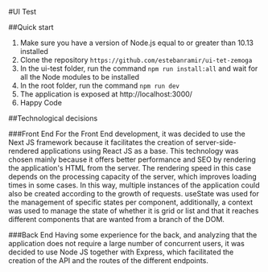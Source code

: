 #UI Test

##Quick start
1. Make sure you have a version of Node.js equal to or greater than 10.13 installed
2. Clone the repository `https://github.com/estebanramir/ui-tet-zemoga`
3. In the ui-test folder, run the command `npm run install:all` and wait for all the Node modules to be installed
4. In the root folder, run the command `npm run dev`
5. The application is exposed at http://localhost:3000/
6. Happy Code

##Technological decisions

###Front End
For the Front End development, it was decided to use the Next JS framework because it facilitates the creation of server-side-rendered applications using React JS as a base. This technology was chosen mainly because it offers better performance and SEO by rendering the application's HTML from the server.
The rendering speed in this case depends on the processing capacity of the server, which improves loading times in some cases. In this way, multiple instances of the application could also be created according to the growth of requests.
useState was used for the management of specific states per component, additionally, a context was used to manage the state of whether it is grid or list and that it reaches different components that are wanted from a branch of the DOM.

###Back End
Having some experience for the back, and analyzing that the application does not require a large number of concurrent users, it was decided to use Node JS together with Express, which facilitated the creation of the API and the routes of the different endpoints.
